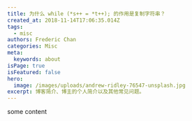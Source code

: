 ```yaml
---
title: 为什么 while (*s++ = *t++); 的作用是复制字符串？
created_at: 2018-11-14T17:06:35.014Z
tags:
  - misc
authors: Frederic Chan
categories: Misc
meta:
  keywords: about
isPage: true
isFeatured: false
hero:
  image: /images/uploads/andrew-ridley-76547-unsplash.jpg
excerpt: 博客简介、博主的个人简介以及其他常见问题。
---
```

some content
